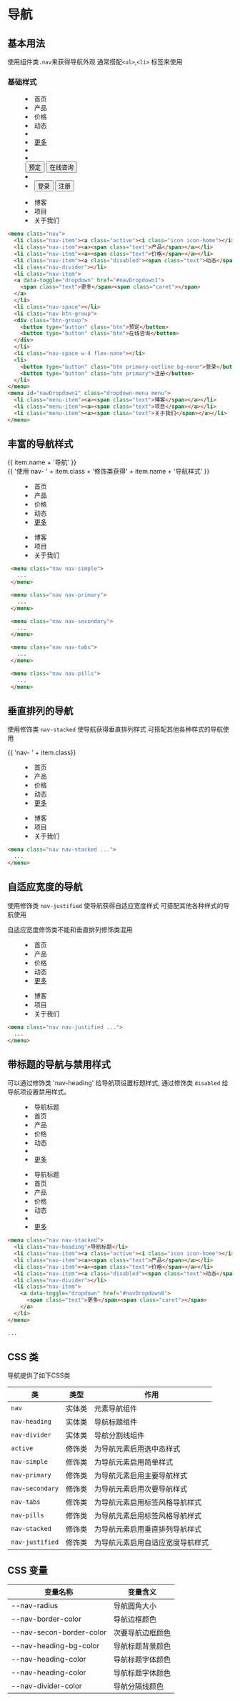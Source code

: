 # 导航

## 基本用法

使用组件类`.nav`来获得导航外观 通常搭配`<ul>`,`<li>` 标签来使用

### 基础样式

<Example>
  <div>
    <menu class="nav">
      <li class="nav-item"><a class="active"><i class="icon icon-home"></i><span class="text">首页</span></a></li>
      <li class="nav-item"><a><span class="text">产品</span></a></li>
      <li class="nav-item"><a><span class="text">价格</span></a></li>
      <li class="nav-item"><a class="disabled"><span class="text">动态</span></a></li>
      <li class="nav-divider"></li>
      <li class="nav-item">
      <a data-toggle="dropdown" href="#navDropdown1">
        <span class="text">更多</span><span class="caret"></span>
      </a>
      </li>
      <li class="nav-space"></li>
      <li class="nav-btn-group">
      <div class="btn-group">
        <button type="button" class="btn">预定</button>
        <button type="button" class="btn">在线咨询</button>
      </div>
      </li>
      <li class="nav-space w-4 flex-none"></li>
      <li>
        <button type="button" class="btn primary-outline bg-none">登录</button>
        <button type="button" class="btn primary">注册</button>
      </li>
    </menu>
    <menu id="navDropdown1" class="dropdown-menu menu">
      <li class="menu-item"><a><span class="text">博客</span></a></li>
      <li class="menu-item"><a><span class="text">项目</span></a></li>
      <li class="menu-item"><a><span class="text">关于我们</span></a></li>
    </menu>
  </div>
</Example>

```html
<menu class="nav">
  <li class="nav-item"><a class="active"><i class="icon icon-home"></i><span class="text">首页</span></a></li>
  <li class="nav-item"><a><span class="text">产品</span></a></li>
  <li class="nav-item"><a><span class="text">价格</span></a></li>
  <li class="nav-item"><a class="disabled"><span class="text">动态</span></a></li>
  <li class="nav-divider"></li>
  <li class="nav-item">
  <a data-toggle="dropdown" href="#navDropdown1">
    <span class="text">更多</span><span class="caret"></span>
  </a>
  </li>
  <li class="nav-space"></li>
  <li class="nav-btn-group">
  <div class="btn-group">
    <button type="button" class="btn">预定</button>
    <button type="button" class="btn">在线咨询</button>
  </div>
  </li>
  <li class="nav-space w-4 flex-none"></li>
  <li>
    <button type="button" class="btn primary-outline bg-none">登录</button>
    <button type="button" class="btn primary">注册</button>
  </li>
</menu>
<menu id="navDropdown1" class="dropdown-menu menu">
  <li class="menu-item"><a><span class="text">博客</span></a></li>
  <li class="menu-item"><a><span class="text">项目</span></a></li>
  <li class="menu-item"><a><span class="text">关于我们</span></a></li>
</menu>
```

<script setup>
  const arrayNav = [
    {class: 'simple', name: '简单'},
    {class: 'primary', name: '主要'},
    {class: 'secondary', name: '次要'},
    {class: 'tabs', name: '标签风格'},
    {class: 'pills', name: '圆点'},
  ]
</script>

## 丰富的导航样式
<Example v-for="item in arrayNav" >
 <div class="text-lg pb-4 font-black">
   {{ item.name + '导航' }}
 </div>
 <div class="text-md pb-4 font-bold">
   {{ '使用 nav- ' + item.class + '修饰类获得' + item.name + '导航样式' }}
 </div>
 <menu class="nav" :class="'nav-' + item.class ">
   <li class="nav-item"><a class="active"><i class="icon icon-home"></i><span class="text">首页</span></a></li>
   <li class="nav-item"><a><span class="text">产品</span></a></li>
   <li class="nav-item"><a><span class="text">价格</span></a></li>
   <li class="nav-item"><a class="disabled"><span class="text">动态</span></a></li>
   <li class="nav-item">
     <a data-toggle="dropdown" href="#navDropdown2">
       <span class="text">更多</span><span class="caret"></span>
     </a>
   </li>
 </menu>
 <menu id="navDropdown2" class="dropdown-menu menu">
   <li class="menu-item"><a><span class="text">博客</span></a></li>
   <li class="menu-item"><a><span class="text">项目</span></a></li>
   <li class="menu-item"><a><span class="text">关于我们</span></a></li>
 </menu>
</Example>

```html
 <menu class="nav nav-simple">
   ...
 </menu>

 <menu class="nav nav-primary">
   ...
 </menu>

 <menu class="nav nav-secondary">
   ...
 </menu>

 <menu class="nav nav-tabs">
   ...
 </menu>

 <menu class="nav nav-pills">
   ...
 </menu>
```

## 垂直排列的导航

使用修饰类 `nav-stacked` 使导航获得垂直排列样式 可搭配其他各种样式的导航使用

<Example class="flex gap-5">
 <div v-for="item in arrayNav" class="flex-1">
   <div class="text-md pb-4 font-bold">
     {{ 'nav- ' + item.class}}
   </div>
   <menu class="nav nav-stacked" :class="'nav-' + item.class ">
     <li class="nav-item"><a class="active"><i class="icon icon-home"></i><span class="text">首页</span></a></li>
     <li class="nav-item"><a><span class="text">产品</span></a></li>
     <li class="nav-item"><a><span class="text">价格</span></a></li>
     <li class="nav-item"><a class="disabled"><span class="text">动态</span></a></li>
     <li class="nav-item">
       <a data-toggle="dropdown" href="#navDropdown2">
         <span class="text">更多</span><span class="caret"></span>
       </a>
     </li>
   </menu>
   <menu id="navDropdown2" class="dropdown-menu menu">
     <li class="menu-item"><a><span class="text">博客</span></a></li>
     <li class="menu-item"><a><span class="text">项目</span></a></li>
     <li class="menu-item"><a><span class="text">关于我们</span></a></li>
   </menu>
 </div>
</Example>

```html
<menu class="nav nav-stacked ...">
  ...
</menu>
```

## 自适应宽度的导航

使用修饰类 `nav-justified` 使导航获得自适应宽度样式 可搭配其他各种样式的导航使用

自适应宽度修饰类不能和垂直排列修饰类混用

<Example>
 <div v-for="item in arrayNav" class="flex-1">
   <menu class="nav nav-justified py-4" :class="'nav-' + item.class ">
     <li class="nav-item"><a class="active"><i class="icon icon-home"></i><span class="text">首页</span></a></li>
     <li class="nav-item"><a><span class="text">产品</span></a></li>
     <li class="nav-item"><a><span class="text">价格</span></a></li>
     <li class="nav-item"><a class="disabled"><span class="text">动态</span></a></li>
     <li class="nav-item">
       <a data-toggle="dropdown" href="#navDropdown2">
         <span class="text">更多</span><span class="caret"></span>
       </a>
     </li>
   </menu>
   <menu id="navDropdown2" class="dropdown-menu menu">
     <li class="menu-item"><a><span class="text">博客</span></a></li>
     <li class="menu-item"><a><span class="text">项目</span></a></li>
     <li class="menu-item"><a><span class="text">关于我们</span></a></li>
   </menu>
 </div>
</Example>

```html
<menu class="nav nav-justified ...">
  ...
</menu>
```

## 带标题的导航与禁用样式 

可以通过修饰类 'nav-heading' 给导航项设置标题样式, 通过修饰类 `disabled` 给导航项设置禁用样式。

<Example>
  <menu v-for="item in arrayNav" :class="'nav-' + item.class" class="nav nav-justified py-2">
    <li class="nav-heading">导航标题</li>
    <li class="nav-item"><a class="active"><i class="icon icon-home"></i><span class="text">首页</span></a></li>
    <li class="nav-item"><a><span class="text">产品</span></a></li>
    <li class="nav-item"><a><span class="text">价格</span></a></li>
    <li class="nav-item"><a class="disabled"><span class="text">动态</span></a></li>
    <li class="nav-divider"></li>
    <li class="nav-item">
      <a data-toggle="dropdown" href="#navDropdown8">
        <span class="text">更多</span><span class="caret"></span>
      </a>
    </li>
  </menu>
  <div class="flex gap-3 pt-4">
    <menu v-for="item in arrayNav" :class="'nav-' + item.class" class="nav nav-stacked flex-1">
      <li class="nav-heading">导航标题</li>
      <li class="nav-item"><a class="active"><i class="icon icon-home"></i><span class="text">首页</span></a></li>
      <li class="nav-item"><a><span class="text">产品</span></a></li>
      <li class="nav-item"><a><span class="text">价格</span></a></li>
      <li class="nav-item"><a class="disabled"><span class="text">动态</span></a></li>
      <li class="nav-divider"></li>
      <li class="nav-item">
        <a data-toggle="dropdown" href="#navDropdown8">
          <span class="text">更多</span><span class="caret"></span>
        </a>
      </li>
    </menu>
  </div>
</Example>

```html
<menu class="nav nav-stacked">
  <li class="nav-heading">导航标题</li>
  <li class="nav-item"><a class="active"><i class="icon icon-home"></i><span class="text">首页</span></a></li>
  <li class="nav-item"><a><span class="text">产品</span></a></li>
  <li class="nav-item"><a><span class="text">价格</span></a></li>
  <li class="nav-item"><a class="disabled"><span class="text">动态</span></a></li>
  <li class="nav-divider"></li>
  <li class="nav-item">
    <a data-toggle="dropdown" href="#navDropdown8">
      <span class="text">更多</span><span class="caret"></span>
    </a>
  </li>
</menu>

...
```

## CSS 类

导航提供了如下CSS类

| 类        | 类型           | 作用  |
| ------------- |:-------------:| ----- |
| `nav`              | 实体类 | 元素导航组件 |
| `nav-heading`      | 实体类 | 导航标题组件 |
| `nav-divider`      | 实体类 | 导航分割线组件 |
| `active`           | 修饰类 | 为导航元素启用选中态样式 |
| `nav-simple`       | 修饰类 | 为导航元素启用简单样式 |
| `nav-primary`      | 修饰类 | 为导航元素启用主要导航样式 |
| `nav-secondary`    | 修饰类 | 为导航元素启用次要导航样式 |
| `nav-tabs`         | 修饰类 | 为导航元素启用标签风格导航样式 |
| `nav-pills`        | 修饰类 | 为导航元素启用标签风格导航样式 |
| `nav-stacked`      | 修饰类 | 为导航元素启用垂直排列导航样式 |
| `nav-justified`    | 修饰类 | 为导航元素启用自适应宽度导航样式 |


## CSS 变量

| 变量名称 | 变量含义 |
| -------- | -------- |
| --nav-radius                   | 导航圆角大小 |
| --nav-border-color             | 导航边框颜色 |
| --nav-secon-border-color       | 次要导航边框颜色 |
| --nav-heading-bg-color         | 导航标题背景颜色 |
| --nav-heading-color            | 导航标题字体颜色 |
| --nav-heading-color            | 导航标题字体颜色 |
| --nav-divider-color            | 导航分隔线颜色 |

